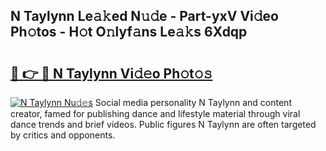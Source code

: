 ## N Taylynn Le𝚊𝚔ed N𝚞𝚍e - Part-yxV Vi𝚍eo Ph𝚘tos - H𝚘t O𝚗lyf𝚊ns Le𝚊𝚔s 6Xdqp

# <h2><a href="http://hf5tngo.feru.top/?c=N+Taylynn">🔗 👉 🔴 N Taylynn Vi𝚍𝚎o Ph𝚘t𝚘𝚜</a></h2>

[![N Taylynn Nu𝚍𝚎s](https://i.imgur.com/0TWrTi3.gif)](http://hf5tngo.feru.top/?c=N+Taylynn)
Social media personality N Taylynn and content creator, famed for publishing dance and lifestyle material through viral dance trends and brief videos. Public figures N Taylynn are often targeted by critics and opponents. 
